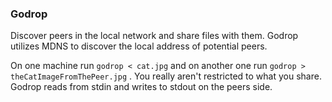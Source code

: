 ### Godrop
Discover peers in the local network and share files with them.
Godrop utilizes MDNS to discover the local address of potential peers. 

On one machine run `godrop < cat.jpg` and on another one run `godrop > theCatImageFromThePeer.jpg` . 
You really aren't restricted to what you share. Godrop reads from stdin and writes to stdout on the peers side.
